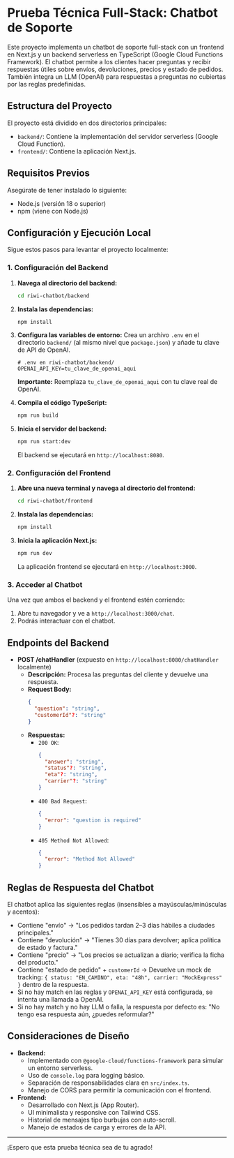# Prueba Técnica Full-Stack: Chatbot de Soporte

Este proyecto implementa un chatbot de soporte full-stack con un frontend en Next.js y un backend serverless en TypeScript (Google Cloud Functions Framework). El chatbot permite a los clientes hacer preguntas y recibir respuestas útiles sobre envíos, devoluciones, precios y estado de pedidos. También integra un LLM (OpenAI) para respuestas a preguntas no cubiertas por las reglas predefinidas.

## Estructura del Proyecto

El proyecto está dividido en dos directorios principales:

- `backend/`: Contiene la implementación del servidor serverless (Google Cloud Function).
- `frontend/`: Contiene la aplicación Next.js.

## Requisitos Previos

Asegúrate de tener instalado lo siguiente:

- Node.js (versión 18 o superior)
- npm (viene con Node.js)

## Configuración y Ejecución Local

Sigue estos pasos para levantar el proyecto localmente:

### 1. Configuración del Backend

1.  **Navega al directorio del backend:**
    ```bash
    cd riwi-chatbot/backend
    ```

2.  **Instala las dependencias:**
    ```bash
    npm install
    ```

3.  **Configura las variables de entorno:**
    Crea un archivo `.env` en el directorio `backend/` (al mismo nivel que `package.json`) y añade tu clave de API de OpenAI.

    ```
    # .env en riwi-chatbot/backend/
    OPENAI_API_KEY=tu_clave_de_openai_aqui
    ```
    **Importante:** Reemplaza `tu_clave_de_openai_aqui` con tu clave real de OpenAI.

4.  **Compila el código TypeScript:**
    ```bash
    npm run build
    ```

5.  **Inicia el servidor del backend:**
    ```bash
    npm run start:dev
    ```
    El backend se ejecutará en `http://localhost:8080`.

### 2. Configuración del Frontend

1.  **Abre una nueva terminal y navega al directorio del frontend:**
    ```bash
    cd riwi-chatbot/frontend
    ```

2.  **Instala las dependencias:**
    ```bash
    npm install
    ```

3.  **Inicia la aplicación Next.js:**
    ```bash
    npm run dev
    ```
    La aplicación frontend se ejecutará en `http://localhost:3000`.

### 3. Acceder al Chatbot

Una vez que ambos el backend y el frontend estén corriendo:

1.  Abre tu navegador y ve a `http://localhost:3000/chat`.
2.  Podrás interactuar con el chatbot.

## Endpoints del Backend

-   **POST /chatHandler** (expuesto en `http://localhost:8080/chatHandler` localmente)
    -   **Descripción:** Procesa las preguntas del cliente y devuelve una respuesta.
    -   **Request Body:**
        ```json
        {
          "question": "string",
          "customerId"?: "string"
        }
        ```
    -   **Respuestas:**
        -   `200 OK`:
            ```json
            {
              "answer": "string",
              "status"?: "string",
              "eta"?: "string",
              "carrier"?: "string"
            }
            ```
        -   `400 Bad Request`:
            ```json
            {
              "error": "question is required"
            }
            ```
        -   `405 Method Not Allowed`:
            ```json
            {
              "error": "Method Not Allowed"
            }
            ```

## Reglas de Respuesta del Chatbot

El chatbot aplica las siguientes reglas (insensibles a mayúsculas/minúsculas y acentos):

-   Contiene "envío" → "Los pedidos tardan 2–3 días hábiles a ciudades principales."
-   Contiene "devolución" → "Tienes 30 días para devolver; aplica política de estado y factura."
-   Contiene "precio" → "Los precios se actualizan a diario; verifica la ficha del producto."
-   Contiene "estado de pedido" + `customerId` → Devuelve un mock de tracking: `{ status: "EN_CAMINO", eta: "48h", carrier: "MockExpress" }` dentro de la respuesta.
-   Si no hay match en las reglas y `OPENAI_API_KEY` está configurada, se intenta una llamada a OpenAI.
-   Si no hay match y no hay LLM o falla, la respuesta por defecto es: "No tengo esa respuesta aún, ¿puedes reformular?"

## Consideraciones de Diseño

-   **Backend:**
    -   Implementado con `@google-cloud/functions-framework` para simular un entorno serverless.
    -   Uso de `console.log` para logging básico.
    -   Separación de responsabilidades clara en `src/index.ts`.
    -   Manejo de CORS para permitir la comunicación con el frontend.
-   **Frontend:**
    -   Desarrollado con Next.js (App Router).
    -   UI minimalista y responsive con Tailwind CSS.
    -   Historial de mensajes tipo burbujas con auto-scroll.
    -   Manejo de estados de carga y errores de la API.

---

¡Espero que esta prueba técnica sea de tu agrado!